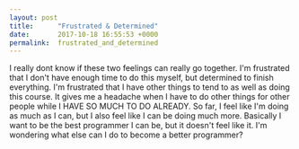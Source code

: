 ```yaml
---
layout: post
title:      "Frustrated & Determined"
date:       2017-10-18 16:55:53 +0000
permalink:  frustrated_and_determined
---
```


I really dont know if these two feelings can really go together. I'm frustrated that I don't have enough time to do this myself, but determined to finish everything. I'm frustrated that I have other things to tend to as well as doing this course. It gives me a headache when I have to do other things for other people while I HAVE SO MUCH TO DO ALREADY. So far, I feel like I'm doing as much as I can, but I also feel like I can be doing much more. Basically I want to be the best programmer I can be, but it doesn't feel like it. I'm wondering what else can I do to become a better programmer? 
